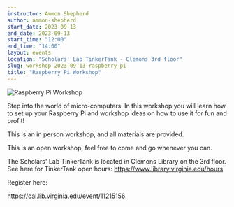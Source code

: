 ```yaml
---
instructor: Ammon Shepherd
author: ammon-shepherd
start_date: 2023-09-13
end_date: 2023-09-13
start_time: "12:00"
end_time: "14:00"
layout: events
location: "Scholars' Lab TinkerTank - Clemons 3rd floor"
slug: workshop-2023-09-13-raspberry-pi
title: "Raspberry Pi Workshop"
---
```


![Raspberry Pi Workshop](/assets/post-media/workshops/raspberry-pi.jpg)

Step into the world of micro-computers. In this workshop you will learn how to set up your Raspberry Pi and workshop ideas on how to use it for fun and profit!

This is an in person workshop, and all materials are provided.

This is an open workshop, feel free to come and go whenever you can.

The Scholars' Lab TinkerTank is located in Clemons Library on the 3rd floor. See here for TinkerTank open hours: <a href="https://www.library.virginia.edu/hours">https://www.library.virginia.edu/hours</a>

Register here:

[https://cal.lib.virginia.edu/event/11215156 ](https://cal.lib.virginia.edu/event/11215156)
